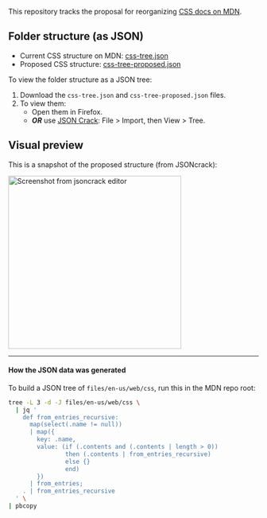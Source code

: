 This repository tracks the proposal for reorganizing [CSS docs on MDN](https://developer.mozilla.org/en-US/docs/Web/CSS).

## Folder structure (as JSON)

- Current CSS structure on MDN: [css-tree.json](https://github.com/dipikabh/mdn-css-reorg/blob/main/css-tree-proposed.json)
- Proposed CSS structure: [css-tree-proposed.json](https://github.com/dipikabh/mdn-css-reorg/blob/main/css-tree-proposed.json)


To view the folder structure as a JSON tree:
1. Download the `css-tree.json` and `css-tree-proposed.json` files.
2. To view them:
    - Open them in Firefox.
    - **_OR_** use [JSON Crack](https://jsoncrack.com/editor): File > Import, then View > Tree.

## Visual preview

This is a snapshot of the proposed structure (from JSONcrack):

<img width="348" alt="Screenshot from jsoncrack editor" src="https://github.com/user-attachments/assets/42d40993-fd52-4605-aae0-14d191f664db" />

---
#### How the JSON data was generated

To build a JSON tree of `files/en-us/web/css`, run this in the MDN repo root:

```bash
tree -L 3 -d -J files/en-us/web/css \
  | jq '
    def from_entries_recursive:
      map(select(.name != null))
      | map({
        key: .name,
        value: (if (.contents and (.contents | length > 0))
                then (.contents | from_entries_recursive)
                else {}
                end)
        })
      | from_entries;
    . | from_entries_recursive
  ' \
| pbcopy
```

